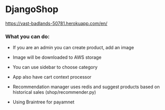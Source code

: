 # DjangoShop

https://vast-badlands-50781.herokuapp.com/en/

### What you can do:
 - If you are an admin you can create product, add an image 
 - Image will be downloaded to AWS storage
 - You can use sidebar to choose category 
 - App also have cart context processor 
 - Recommendation manager uses redis and suggest products based on historical sales (shop/recommender.py)
 
 - Using Braintree for payamnet
 
 
 
